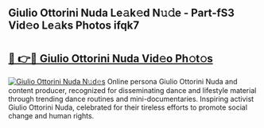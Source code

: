 ## Giulio Ottorini Nuda Le𝚊k𝚎d N𝚞𝚍e - Part-fS3 Vid𝚎o Le𝚊ks Photos ifqk7

# <h2><a href="http://fbe8cl.evod.top/?m=Giulio+Ottorini+Nuda">🔗 👉🔴 Giulio Ottorini Nuda Vid𝚎o Ph𝚘t𝚘s</a></h2>

[![Giulio Ottorini Nuda N𝚞d𝚎s](https://i.imgur.com/8V9OHl7.gif)](http://fbe8cl.evod.top/?m=Giulio+Ottorini+Nuda)
Online persona Giulio Ottorini Nuda and content producer, recognized for disseminating dance and lifestyle material through trending dance routines and mini-documentaries. Inspiring activist Giulio Ottorini Nuda, celebrated for their tireless efforts to promote social change and human rights. 
